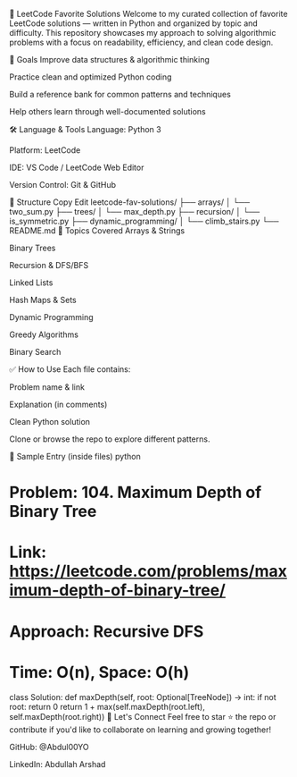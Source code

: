 📘 LeetCode Favorite Solutions
Welcome to my curated collection of favorite LeetCode solutions — written in Python and organized by topic and difficulty. This repository showcases my approach to solving algorithmic problems with a focus on readability, efficiency, and clean code design.

🧠 Goals
Improve data structures & algorithmic thinking

Practice clean and optimized Python coding

Build a reference bank for common patterns and techniques

Help others learn through well-documented solutions

🛠️ Language & Tools
Language: Python 3

Platform: LeetCode

IDE: VS Code / LeetCode Web Editor

Version Control: Git & GitHub

📂 Structure
Copy
Edit
leetcode-fav-solutions/
├── arrays/
│   └── two_sum.py
├── trees/
│   └── max_depth.py
├── recursion/
│   └── is_symmetric.py
├── dynamic_programming/
│   └── climb_stairs.py
└── README.md
📌 Topics Covered
Arrays & Strings

Binary Trees

Recursion & DFS/BFS

Linked Lists

Hash Maps & Sets

Dynamic Programming

Greedy Algorithms

Binary Search

✅ How to Use
Each file contains:

Problem name & link

Explanation (in comments)

Clean Python solution

Clone or browse the repo to explore different patterns.

🧩 Sample Entry (inside files)
python

# Problem: 104. Maximum Depth of Binary Tree
# Link: https://leetcode.com/problems/maximum-depth-of-binary-tree/
# Approach: Recursive DFS
# Time: O(n), Space: O(h)

class Solution:
    def maxDepth(self, root: Optional[TreeNode]) -> int:
        if not root:
            return 0
        return 1 + max(self.maxDepth(root.left), self.maxDepth(root.right))
🔗 Let's Connect
Feel free to star ⭐ the repo or contribute if you'd like to collaborate on learning and growing together!

GitHub: @Abdul00YO

LinkedIn: Abdullah Arshad
